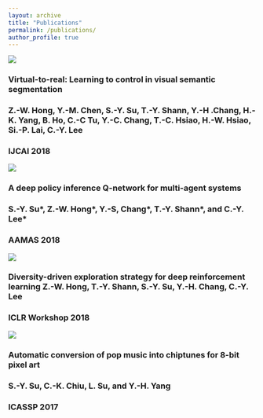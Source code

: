 ```yaml
---
layout: archive
title: "Publications"
permalink: /publications/
author_profile: true
---
```

<div class="pub-container">
    <div class="pub-thumb"><img src="https://lemonatsu.github.io/images/bio-photo.jpg"></div>
    <div class="pub-content">
        <h3 class="pub-title">Virtual-to-real: Learning to control in visual semantic segmentation</h3>
        <h3 class="pub-author">Z.-W. Hong, Y.-M. Chen, <b>S.-Y. Su</b>, T.-Y. Shann, Y.-H .Chang, H.-K. Yang, B. Ho, C.-C Tu, Y.-C. Chang, T.-C. Hsiao, H.-W. Hsiao, Si.-P. Lai, C.-Y. Lee</h3>
        <h3 class="pub-conf">IJCAI 2018</h3>
    </div>
</div>
<div class="pub-container">
    <div class="pub-thumb"><img src="https://lemonatsu.github.io/images/bio-photo.jpg"></div>
    <div class="pub-content">
        <h3 class="pub-title">A deep policy inference Q-network for multi-agent systems</h3>
        <h3 class="pub-author"><b>S.-Y. Su</b>*, Z.-W. Hong*, Y.-S, Chang*, T.-Y. Shann*, and C.-Y. Lee*</h3>
        <h3 class="pub-conf">AAMAS 2018</h3>
    </div>
</div>
<div class="pub-container">
    <div class="pub-thumb"><img src="https://lemonatsu.github.io/images/bio-photo.jpg"></div>
    <div class="pub-content">
        <h3>
            <a class="pub-title">Diversity-driven exploration strategy for deep reinforcement learning</a>
            <a class="pub-author">Z.-W. Hong, T.-Y. Shann, <b>S.-Y. Su</b>, Y.-H. Chang, C.-Y. Lee</a>
        </h3>
        <h3 class="pub-conf">ICLR Workshop 2018</h3>
    </div>
</div>
<div class="pub-container">
    <div class="pub-thumb"><img src="https://lemonatsu.github.io/images/bio-photo.jpg"></div>
    <div class="pub-content">
        <h3 class="pub-title">Automatic conversion of pop music into chiptunes for 8-bit pixel art</h3>
        <h3 class="pub-author"><b>S.-Y. Su</b>, C.-K. Chiu, L. Su, and Y.-H. Yang</h3>
        <h3 class="pub-conf">ICASSP 2017</h3>
    </div>
</div>
